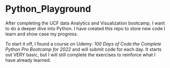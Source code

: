 # Python_Playground

After completing  the UCF data Analytics and Visualization bootcamp, I want to do a deeper dive into Python. I have created this repo to store new code I learn and show case my progress. 

To start it off, I found a course on Udemy: *100 Days of Code:the Complete Python Pro Bootcamp for 2022* and will submit code for each day. It starts out VERY basic, but I will still complete the exercises to reinforce what I have already learned.
